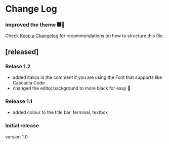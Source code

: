 # Change Log

### improved the theme 🎆🎉

Check [Keep a Changelog](http://keepachangelog.com/) for recommendations on how to structure this file.

## [released]

### Relase 1.2
* added italics in the comment if you are using the Font that supports like Cascadia Code
* changed the editor.background to more black for easy 📖

### Release 1.1
- added colour to the title bar, terminal, textbox

### Initial release
version 1.0